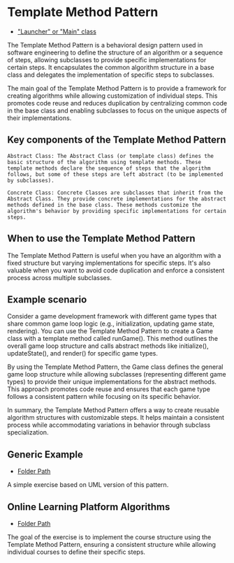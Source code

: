 # Template Method Pattern

- ["Launcher" or "Main" class](./src/main/java/it/gb/TemplateMethodPattern.java)

The Template Method Pattern is a behavioral design pattern used in software engineering to define the structure of an algorithm or a sequence of steps, allowing subclasses to provide specific implementations for certain steps. It encapsulates the common algorithm structure in a base class and delegates the implementation of specific steps to subclasses.

The main goal of the Template Method Pattern is to provide a framework for creating algorithms while allowing customization of individual steps. This promotes code reuse and reduces duplication by centralizing common code in the base class and enabling subclasses to focus on the unique aspects of their implementations.

## Key components of the Template Method Pattern

    Abstract Class: The Abstract Class (or template class) defines the basic structure of the algorithm using template methods. These template methods declare the sequence of steps that the algorithm follows, but some of these steps are left abstract (to be implemented by subclasses).

    Concrete Class: Concrete Classes are subclasses that inherit from the Abstract Class. They provide concrete implementations for the abstract methods defined in the base class. These methods customize the algorithm's behavior by providing specific implementations for certain steps.

## When to use the Template Method Pattern

The Template Method Pattern is useful when you have an algorithm with a fixed structure but varying implementations for specific steps. It's also valuable when you want to avoid code duplication and enforce a consistent process across multiple subclasses.

## Example scenario

Consider a game development framework with different game types that share common game loop logic (e.g., initialization, updating game state, rendering). You can use the Template Method Pattern to create a Game class with a template method called runGame(). This method outlines the overall game loop structure and calls abstract methods like initialize(), updateState(), and render() for specific game types.

By using the Template Method Pattern, the Game class defines the general game loop structure while allowing subclasses (representing different game types) to provide their unique implementations for the abstract methods. This approach promotes code reuse and ensures that each game type follows a consistent pattern while focusing on its specific behavior.

In summary, the Template Method Pattern offers a way to create reusable algorithm structures with customizable steps. It helps maintain a consistent process while accommodating variations in behavior through subclass specialization.

## Generic Example

- [Folder Path](./src/main/java/it/gb/generic)

A simple exercise based on UML version of this pattern.

## Online Learning Platform Algorithms

- [Folder Path](./src/main/java/it/gb/onlineLearningPlatform)

The goal of the exercise is to implement the course structure using the Template Method Pattern, ensuring a consistent structure while allowing individual courses to define their specific steps.
